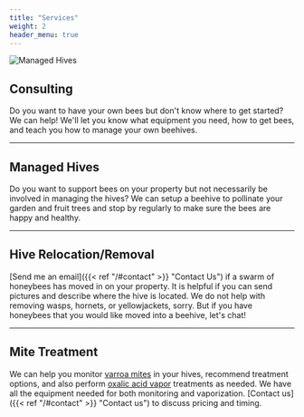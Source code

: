 ```yaml
---
title: "Services"
weight: 2
header_menu: true
---
```

![Managed Hives](images/managed-hives.jpg)

## Consulting

Do you want to have your own bees but don't know where to get started? We can help! We'll let you know what equipment you need, how to get bees, and teach you how to manage your own beehives.

---

## Managed Hives

Do you want to support bees on your property but not necessarily be involved in managing the hives? We can setup a beehive to pollinate your garden and fruit trees and stop by regularly to make sure the bees are happy and healthy.

---

## Hive Relocation/Removal

[Send me an email]({{< ref "/#contact" >}} "Contact Us") if a swarm of honeybees has moved in on your property. It is helpful if you can send pictures and describe where the hive is located. We do not help with removing wasps, hornets, or yellowjackets, sorry. But if you have honeybees that you would like moved into a beehive, let's chat!

---

## Mite Treatment

We can help you monitor [varroa mites](https://en.wikipedia.org/wiki/Varroa_destructor) in your hives, recommend treatment options, and also perform [oxalic acid vapor](https://carolinahoneybees.com/oxalic-acid-vaporization/) treatments as needed. We have all the equipment needed for both monitoring and vaporization. [Contact us]({{< ref "/#contact" >}} "Contact us") to discuss pricing and timing.
